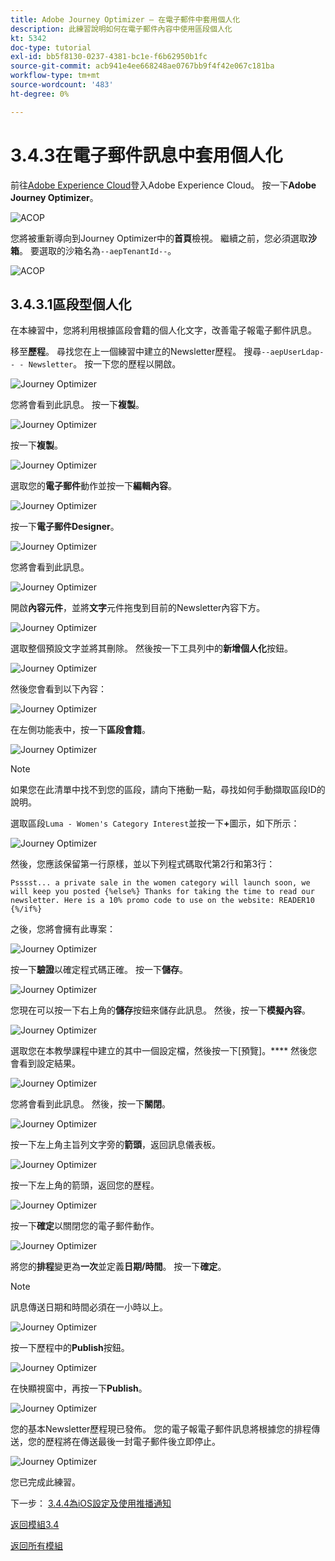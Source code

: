 ```yaml
---
title: Adobe Journey Optimizer — 在電子郵件中套用個人化
description: 此練習說明如何在電子郵件內容中使用區段個人化
kt: 5342
doc-type: tutorial
exl-id: bb5f8130-0237-4381-bc1e-f6b62950b1fc
source-git-commit: acb941e4ee668248ae0767bb9f4f42e067c181ba
workflow-type: tm+mt
source-wordcount: '483'
ht-degree: 0%

---
```


# 3.4.3在電子郵件訊息中套用個人化

前往[Adobe Experience Cloud](https://experience.adobe.com)登入Adobe Experience Cloud。 按一下&#x200B;**Adobe Journey Optimizer**。

![ACOP](./../../../modules/ajo-b2c/module3.2/images/acophome.png)

您將被重新導向到Journey Optimizer中的&#x200B;**首頁**&#x200B;檢視。 繼續之前，您必須選取&#x200B;**沙箱**。 要選取的沙箱名為``--aepTenantId--``。

![ACOP](./../../../modules/ajo-b2c/module3.2/images/acoptriglp.png)

## 3.4.3.1區段型個人化

在本練習中，您將利用根據區段會籍的個人化文字，改善電子報電子郵件訊息。

移至&#x200B;**歷程**。 尋找您在上一個練習中建立的Newsletter歷程。 搜尋`--aepUserLdap-- - Newsletter`。 按一下您的歷程以開啟。

![Journey Optimizer](./images/sbp1.png)

您將會看到此訊息。 按一下&#x200B;**複製**。

![Journey Optimizer](./images/sbp2.png)

按一下&#x200B;**複製**。

![Journey Optimizer](./images/sbp3.png)

選取您的&#x200B;**電子郵件**&#x200B;動作並按一下&#x200B;**編輯內容**。

![Journey Optimizer](./images/sbp3a.png)

按一下&#x200B;**電子郵件Designer**。

![Journey Optimizer](./images/sbp4.png)

您將會看到此訊息。

![Journey Optimizer](./images/sbp5.png)

開啟&#x200B;**內容元件**，並將&#x200B;**文字**&#x200B;元件拖曳到目前的Newsletter內容下方。

![Journey Optimizer](./images/sbp6.png)

選取整個預設文字並將其刪除。 然後按一下工具列中的&#x200B;**新增個人化**&#x200B;按鈕。

![Journey Optimizer](./images/sbp7.png)

然後您會看到以下內容：

![Journey Optimizer](./images/seg1.png)

在左側功能表中，按一下&#x200B;**區段會籍**。

![Journey Optimizer](./images/seg2.png)

>[!NOTE]
>
>如果您在此清單中找不到您的區段，請向下捲動一點，尋找如何手動擷取區段ID的說明。

選取區段`Luma - Women's Category Interest`並按一下&#x200B;**+**&#x200B;圖示，如下所示：

![Journey Optimizer](./images/seg3.png)

然後，您應該保留第一行原樣，並以下列程式碼取代第2行和第3行：

``
    Psssst... a private sale in the women category will launch soon, we will keep you posted
{%else%}
    Thanks for taking the time to read our newsletter. Here is a 10% promo code to use on the website: READER10
{%/if%}
``

之後，您將會擁有此專案：

![Journey Optimizer](./images/seg4.png)

按一下&#x200B;**驗證**&#x200B;以確定程式碼正確。 按一下&#x200B;**儲存**。

![Journey Optimizer](./images/sbp8.png)

您現在可以按一下右上角的&#x200B;**儲存**&#x200B;按鈕來儲存此訊息。 然後，按一下&#x200B;**模擬內容**。

![Journey Optimizer](./images/sbp9.png)

選取您在本教學課程中建立的其中一個設定檔，然後按一下[預覽]。**** 然後您會看到設定結果。

![Journey Optimizer](./images/sbp10.png)

您將會看到此訊息。 然後，按一下&#x200B;**關閉**。

![Journey Optimizer](./images/sbp10fff.png)

按一下左上角主旨列文字旁的&#x200B;**箭頭**，返回訊息儀表板。

![Journey Optimizer](./images/sbp11.png)

按一下左上角的箭頭，返回您的歷程。

![Journey Optimizer](./images/oc79afff.png)

按一下&#x200B;**確定**&#x200B;以關閉您的電子郵件動作。

![Journey Optimizer](./images/oc79bfff.png)

將您的&#x200B;**排程**&#x200B;變更為&#x200B;**一次**&#x200B;並定義&#x200B;**日期/時間**。 按一下&#x200B;**確定**。

>[!NOTE]
>
>訊息傳送日期和時間必須在一小時以上。

![Journey Optimizer](./images/sbp18.png)

按一下歷程中的&#x200B;**Publish**&#x200B;按鈕。

![Journey Optimizer](./images/sbp19.png)

在快顯視窗中，再按一下&#x200B;**Publish**。

![Journey Optimizer](./images/sbp20.png)

您的基本Newsletter歷程現已發佈。 您的電子報電子郵件訊息將根據您的排程傳送，您的歷程將在傳送最後一封電子郵件後立即停止。

![Journey Optimizer](./images/sbp20fff.png)

您已完成此練習。

下一步： [3.4.4為iOS設定及使用推播通知](./ex4.md)

[返回模組3.4](./journeyoptimizer.md)

[返回所有模組](../../../overview.md)
